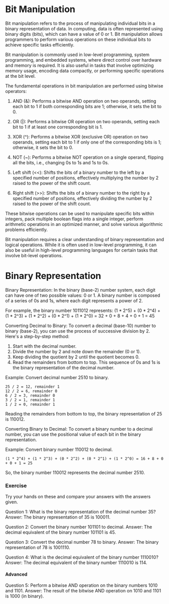 # Bit Manipulation
Bit manipulation refers to the process of manipulating individual bits in a binary representation of data. In computing, data is often represented using binary digits (bits), which can have a value of 0 or 1. Bit manipulation allows programmers to perform various operations on these individual bits to achieve specific tasks efficiently.

Bit manipulation is commonly used in low-level programming, system programming, and embedded systems, where direct control over hardware and memory is required. It is also useful in tasks that involve optimizing memory usage, encoding data compactly, or performing specific operations at the bit level.

The fundamental operations in bit manipulation are performed using bitwise operators:

1. AND (&): Performs a bitwise AND operation on two operands, setting each bit to 1 if both corresponding bits are 1; otherwise, it sets the bit to 0.

2. OR (|): Performs a bitwise OR operation on two operands, setting each bit to 1 if at least one corresponding bit is 1.

3. XOR (^): Performs a bitwise XOR (exclusive OR) operation on two operands, setting each bit to 1 if only one of the corresponding bits is 1; otherwise, it sets the bit to 0.

4. NOT (~): Performs a bitwise NOT operation on a single operand, flipping all the bits, i.e., changing 0s to 1s and 1s to 0s.

5. Left shift (<<): Shifts the bits of a binary number to the left by a specified number of positions, effectively multiplying the number by 2 raised to the power of the shift count.

6. Right shift (>>): Shifts the bits of a binary number to the right by a specified number of positions, effectively dividing the number by 2 raised to the power of the shift count.

These bitwise operations can be used to manipulate specific bits within integers, pack multiple boolean flags into a single integer, perform arithmetic operations in an optimized manner, and solve various algorithmic problems efficiently.

Bit manipulation requires a clear understanding of binary representation and logical operations. While it is often used in low-level programming, it can also be useful in high-level programming languages for certain tasks that involve bit-level operations.

# Binary Representation
Binary Representation:
In the binary (base-2) number system, each digit can have one of two possible values: 0 or 1. A binary number is composed of a series of 0s and 1s, where each digit represents a power of 2.

For example, the binary number 1011012 represents:
(1 * 2^5) + (0 * 2^4) + (1 * 2^3) + (1 * 2^2) + (0 * 2^1) + (1 * 2^0) = 32 + 0 + 8 + 4 + 0 + 1 = 45

Converting Decimal to Binary:
To convert a decimal (base-10) number to binary (base-2), you can use the process of successive division by 2. Here's a step-by-step method:

1. Start with the decimal number.
2. Divide the number by 2 and note down the remainder (0 or 1).
3. Keep dividing the quotient by 2 until the quotient becomes 0.
4. Read the remainders from bottom to top. This sequence of 0s and 1s is the binary representation of the decimal number.

Example: Convert decimal number 2510 to binary.

```
25 / 2 = 12, remainder 1
12 / 2 = 6, remainder 0
6 / 2 = 3, remainder 0
3 / 2 = 1, remainder 1
1 / 2 = 0, remainder 1
```

Reading the remainders from bottom to top, the binary representation of 25 is 110012.

Converting Binary to Decimal:
To convert a binary number to a decimal number, you can use the positional value of each bit in the binary representation.

Example: Convert binary number 110012 to decimal.

```
(1 * 2^4) + (1 * 2^3) + (0 * 2^2) + (0 * 2^1) + (1 * 2^0) = 16 + 8 + 0 + 0 + 1 = 25
```

So, the binary number 110012 represents the decimal number 2510.

### Exercise
Try your hands on these and compare your answers with the answers given.

Question 1: What is the binary representation of the decimal number 35?
Answer: The binary representation of 35 is 100011.

Question 2: Convert the binary number 101101 to decimal.
Answer: The decimal equivalent of the binary number 101101 is 45.

Question 3: Convert the decimal number 78 to binary.
Answer: The binary representation of 78 is 1001110.

Question 4: What is the decimal equivalent of the binary number 1110010?
Answer: The decimal equivalent of the binary number 1110010 is 114.

#### Advanced
Question 5: Perform a bitwise AND operation on the binary numbers 1010 and 1101.
Answer: The result of the bitwise AND operation on 1010 and 1101 is 1000 (in binary).
